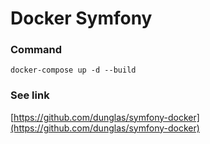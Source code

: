 # Docker Symfony

### **Command**

````
docker-compose up -d --build
````


### **See link**

[https://github.com/dunglas/symfony-docker](https://github.com/dunglas/symfony-docker)